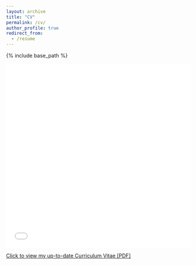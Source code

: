 ```yaml
---
layout: archive
title: "CV"
permalink: /cv/
author_profile: true
redirect_from:
  - /resume
---
```


{% include base_path %}

<iframe src="/files CV.pdf" width="100%" height="500" frameborder="no" border="0" marginwidth="0" marginheight="0"></iframe>

[Click to view my up-to-date Curriculum Vitae [PDF]](http://sahumanish.github.io/files/CV.pdf)
